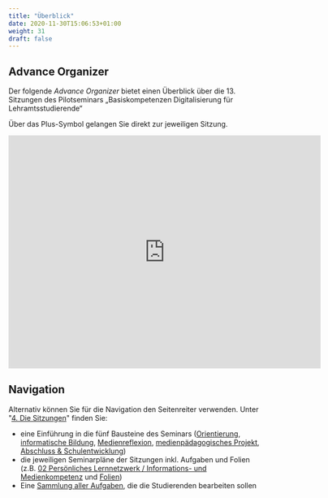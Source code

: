 ```yaml
---
title: "Überblick"
date: 2020-11-30T15:06:53+01:00
weight: 31
draft: false
---
```


## Advance Organizer

Der folgende *Advance Organizer* bietet einen Überblick über die 13. Sitzungen des 
Pilotseminars „Basiskompetenzen Digitalisierung für Lehramtsstudierende“

Über das Plus-Symbol gelangen Sie direkt zur jeweiligen Sitzung.

<iframe src="https://einstiegh5p.de/h5p/embed/12255" width="615" height="459" frameborder="0" allowfullscreen="allowfullscreen"></iframe><script src="https://einstiegh5p.de/sites/all/modules/h5p/library/js/h5p-resizer.js" charset="UTF-8"></script>


## Navigation 
Alternativ können Sie für die Navigation den Seitenreiter verwenden. Unter "[4. Die Sitzungen](https://lehrerbildung.github.io/4_die_sitzungen/)" finden Sie:



* eine Einführung in die fünf Bausteine des Seminars ([Orientierung](https://lehrerbildung.github.io/4_die_sitzungen/a_orientierung/), [informatische Bildung](https://lehrerbildung.github.io/4_die_sitzungen/b_informatische_bildung/), [Medienreflexion](https://lehrerbildung.github.io/4_die_sitzungen/c_medienreflexion/), [medienpädagogisches Projekt](https://lehrerbildung.github.io/4_die_sitzungen/d_medienp_projekt/), [Abschluss & Schulentwicklung](https://lehrerbildung.github.io/4_die_sitzungen/e_abschluss/))
* die jeweiligen Seminarpläne der Sitzungen inkl. Aufgaben und Folien (z.B. [02 Persönliches Lernnetzwerk / Informations- und Medienkompetenz](https://lehrerbildung.github.io/4_die_sitzungen/a_orientierung/session2/) und [Folien](https://docs.google.com/presentation/d/1DgFsmLRMPLphKLNKLPA7UxbUlG_rG2J2pNxoQZ69JMw/edit))
* Eine [Sammlung aller Aufgaben](https://lehrerbildung.github.io/4_die_sitzungen/f_aufgaben/), die die Studierenden bearbeiten sollen 


